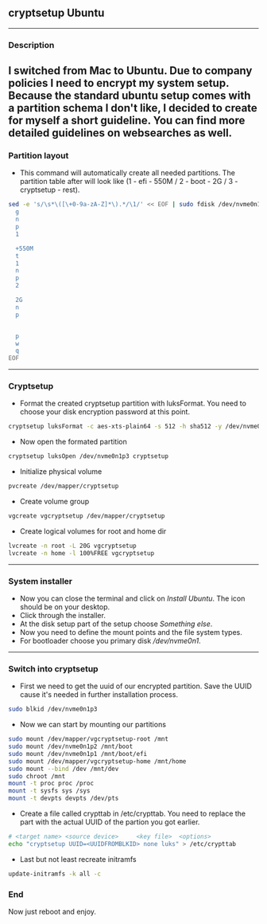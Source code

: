 ## cryptsetup Ubuntu
---

### Description
I switched from Mac to Ubuntu. Due to company policies I need to encrypt my system setup. Because the standard ubuntu setup comes
with a partition schema I don't like, I decided to create for myself a short guideline. You can find more detailed guidelines on websearches as well.
---

### Partition layout
- This command will automatically create all needed partitions. The partition table after will look like (1 - efi - 550M / 2 - boot - 2G / 3 - cryptsetup - rest).

```bash
sed -e 's/\s*\([\+0-9a-zA-Z]*\).*/\1/' << EOF | sudo fdisk /dev/nvme0n1
  g
  n
  p
  1

  +550M
  t
  1
  n
  p
  2

  2G
  n
  p


  p
  w
  q
EOF
```
---

### Cryptsetup
- Format the created cryptsetup partition with luksFormat. You need to choose your disk encryption password at this point.
```bash
cryptsetup luksFormat -c aes-xts-plain64 -s 512 -h sha512 -y /dev/nvme0n1p3
```
- Now open the formated partition
```bash
cryptsetup luksOpen /dev/nvme0n1p3 cryptsetup
```
- Initialize physical volume
```bash
pvcreate /dev/mapper/cryptsetup
```
- Create volume group
```bash
vgcreate vgcryptsetup /dev/mapper/cryptsetup
```
- Create logical volumes for root and home dir
```bash
lvcreate -n root -L 20G vgcryptsetup
lvcreate -n home -l 100%FREE vgcryptsetup
```
---

### System installer
- Now you can close the terminal and click on *Install Ubuntu*. The icon should be on your desktop.
- Click through the installer.
- At the disk setup part of the setup choose *Something else*.
- Now you need to define the mount points and the file system types.
- For bootloader choose you primary disk */dev/nvme0n1*.
---

### Switch into cryptsetup
- First we need to get the uuid of our encrypted partition. Save the UUID cause it's needed in further installation process.
```bash
sudo blkid /dev/nvme0n1p3
```
- Now we can start by mounting our partitions
```bash
sudo mount /dev/mapper/vgcryptsetup-root /mnt
sudo mount /dev/nvme0n1p2 /mnt/boot
sudo mount /dev/nvme0n1p1 /mnt/boot/efi
sudo mount /dev/mapper/vgcryptsetup-home /mnt/home
sudo mount --bind /dev /mnt/dev
sudo chroot /mnt
mount -t proc proc /proc
mount -t sysfs sys /sys
mount -t devpts devpts /dev/pts
```
- Create a file called crypttab in /etc/crypttab. You need to replace the part *<UUIDFROMBLKID>* with the actual UUID of the partion you got earlier.
```bash
# <target name>	<source device>		<key file>	<options>
echo "cryptsetup UUID=<UUIDFROMBLKID> none luks" > /etc/crypttab
```
- Last but not least recreate initramfs
```bash
update-initramfs -k all -c
```

### End
Now just reboot and enjoy.
